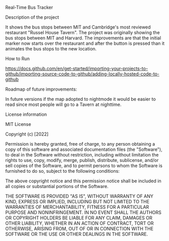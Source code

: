 Real-Time Bus Tracker

Description of the project

It shows the bus stops between MIT and Cambridge's most reviewed restaurant "Russel House Tavern". The project was originally showing the bus stops between MIT and Harvard.  The improvements are that the initial marker now starts over the restaurant and after the button is pressed than it animates the bus stops to the new location.

How to Run 

https://docs.github.com/en/get-started/importing-your-projects-to-github/importing-source-code-to-github/adding-locally-hosted-code-to-github


Roadmap of future improvements:

In future versions if the map adopted to nightmode it would be easier to read since most people will go to a Tavern at nighttime. 


License information

MIT License

Copyright (c) [2022]

Permission is hereby granted, free of charge, to any person obtaining a copy
of this software and associated documentation files (the "Software"), to deal
in the Software without restriction, including without limitation the rights
to use, copy, modify, merge, publish, distribute, sublicense, and/or sell
copies of the Software, and to permit persons to whom the Software is
furnished to do so, subject to the following conditions:

The above copyright notice and this permission notice shall be included in all
copies or substantial portions of the Software.

THE SOFTWARE IS PROVIDED "AS IS", WITHOUT WARRANTY OF ANY KIND, EXPRESS OR
IMPLIED, INCLUDING BUT NOT LIMITED TO THE WARRANTIES OF MERCHANTABILITY,
FITNESS FOR A PARTICULAR PURPOSE AND NONINFRINGEMENT. IN NO EVENT SHALL THE
AUTHORS OR COPYRIGHT HOLDERS BE LIABLE FOR ANY CLAIM, DAMAGES OR OTHER
LIABILITY, WHETHER IN AN ACTION OF CONTRACT, TORT OR OTHERWISE, ARISING FROM,
OUT OF OR IN CONNECTION WITH THE SOFTWARE OR THE USE OR OTHER DEALINGS IN THE
SOFTWARE.

